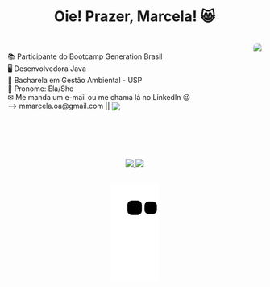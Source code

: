 <h1><div align="center"> Oie! Prazer, Marcela! 😸 </div></h1>
<div style="display: inline_block"><br>
  <img align="right" height="200" style="border-radius:50px;" src="https://t2.tudocdn.net/178701?w=646&h=284">
</div>
<br>
  📚 Participante do Bootcamp Generation Brasil <br>
  🖥 Desenvolvedora Java <br>
  🌱 Bacharela em Gestão Ambiental - USP <br>
  👩 Pronome: Ela/She<br>
  ✉ Me manda um e-mail ou me chama lá no LinkedIn 😉 <br> 
  --> mmarcela.oa@gmail.com  ||  <a href="https://www.linkedin.com/in/marcela-oliveira-2056551b7/" target="_blank"><img align="center" height="22em" src="https://cdn-icons-png.flaticon.com/128/174/174857.png" target="_blank"></a>

<br><br><br><br>
<div align="center">
  <a href="https://github.com/marcela-oa">
  <img height="180em" src="https://github-readme-stats.vercel.app/api?username=marcela-oa&show_icons=true&theme=cobalt&include_all_commits=false&count_private=true"/>
  <img height="180em" src="https://github-readme-stats.vercel.app/api/top-langs/?username=marcela-oa&layout=compact&langs_count=7&theme=cobalt"/>
</div>
  
  ##
<div align="center">
  
  ![Snake animation](https://github.com/rafaballerini/rafaballerini/blob/output/github-contribution-grid-snake.svg)
 
</div>
